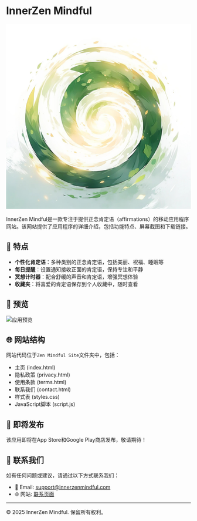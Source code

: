 # InnerZen Mindful

![InnerZen Mindful Logo](Zen%20Mindful%20Site/icon-zen.png)

InnerZen Mindful是一款专注于提供正念肯定语（affirmations）的移动应用程序网站。该网站提供了应用程序的详细介绍，包括功能特点、屏幕截图和下载链接。

## 🌟 特点

- **个性化肯定语**：多种类别的正念肯定语，包括美丽、祝福、睡眠等
- **每日提醒**：设置通知接收正面的肯定语，保持专注和平静
- **冥想计时器**：配合舒缓的声音和肯定语，增强冥想体验
- **收藏夹**：将喜爱的肯定语保存到个人收藏中，随时查看

## 📱 预览

![应用预览](Zen%20Mindful%20Site/Simulator%20Screenshot%20-%20iPhone%2016%20Pro%20Max%20-%202025-04-17%20at%2014.07.31.png)

## 🌐 网站结构

网站代码位于`Zen Mindful Site`文件夹中，包括：

- 主页 (index.html)
- 隐私政策 (privacy.html)
- 使用条款 (terms.html)
- 联系我们 (contact.html)
- 样式表 (styles.css)
- JavaScript脚本 (script.js)

## 🚀 即将发布

该应用即将在App Store和Google Play商店发布，敬请期待！

## 👥 联系我们

如有任何问题或建议，请通过以下方式联系我们：

- 📧 Email: support@innerzenmindful.com
- 🌐 网站: [联系页面](https://github.com/knightdong/InnerZen-Mindful/blob/main/Zen%20Mindful%20Site/contact.html)

---

© 2025 InnerZen Mindful. 保留所有权利。 